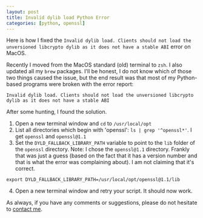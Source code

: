 ```yaml
---
layout: post
title: Invalid dylib load Python Error
categories: [python, openssl]
---
```


Here is how I fixed the `Invalid dylib load. Clients should not load the unversioned libcrypto dylib as it does not have a stable ABI` error on MacOS.

Recently I moved from the MacOS standard (old) terminal to `zsh`. I also updated all my `brew` packages. I'll be honest, I do not know which of those two things caused the issue, but the end result was that most of my Python-based programs were broken with the error report:

```
Invalid dylib load. Clients should not load the unversioned libcrypto dylib as it does not have a stable ABI
```

After some hunting, I found the solution.

1. Open a new terminal window and `cd` to `/usr/local/opt`
2. List all directories which begin with 'openssl': `ls | grep '^openssl*'`. I get `openssl` and `openssl@1.1`
3. Set the `DYLD_FALLBACK_LIBRARY_PATH` variable to point to the `lib` folder of the `openssl` directory. Note: I chose the `openssl@1.1` directory. Frankly that was just a guess (based on the fact that it has a version number and that is what the error was complaining about). I am not claiming that it's correct.
```
export DYLD_FALLBACK_LIBRARY_PATH=/usr/local/opt/openssl@1.1/lib
```
4. Open a new terminal window and retry your script. It should now work.

As always, if you have any comments or suggestions, please do not hesitate to [contact me](/contact).
